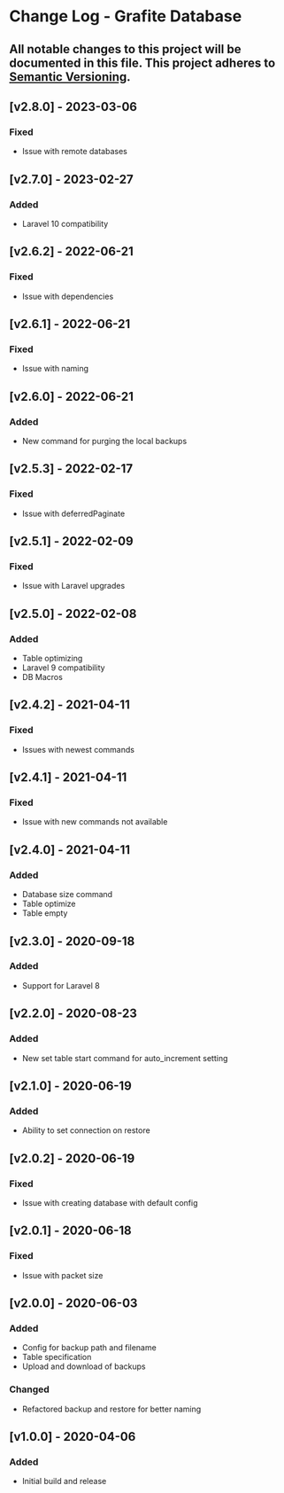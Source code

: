 # Change Log - Grafite Database
All notable changes to this project will be documented in this file.
This project adheres to [Semantic Versioning](http://semver.org/).
----

## [v2.8.0] - 2023-03-06

### Fixed
- Issue with remote databases

## [v2.7.0] - 2023-02-27

### Added
- Laravel 10 compatibility

## [v2.6.2] - 2022-06-21

### Fixed
- Issue with dependencies

## [v2.6.1] - 2022-06-21

### Fixed
- Issue with naming

## [v2.6.0] - 2022-06-21

### Added
- New command for purging the local backups

## [v2.5.3] - 2022-02-17

### Fixed
- Issue with deferredPaginate

## [v2.5.1] - 2022-02-09

### Fixed
- Issue with Laravel upgrades

## [v2.5.0] - 2022-02-08

### Added
- Table optimizing
- Laravel 9 compatibility
- DB Macros

## [v2.4.2] - 2021-04-11

### Fixed
- Issues with newest commands

## [v2.4.1] - 2021-04-11

### Fixed
- Issue with new commands not available

## [v2.4.0] - 2021-04-11

### Added
- Database size command
- Table optimize
- Table empty

## [v2.3.0] - 2020-09-18

### Added
- Support for Laravel 8

## [v2.2.0] - 2020-08-23

### Added
- New set table start command for auto_increment setting

## [v2.1.0] - 2020-06-19

### Added
- Ability to set connection on restore

## [v2.0.2] - 2020-06-19

### Fixed
- Issue with creating database with default config

## [v2.0.1] - 2020-06-18

### Fixed
- Issue with packet size

## [v2.0.0] - 2020-06-03

### Added
- Config for backup path and filename
- Table specification
- Upload and download of backups

### Changed
- Refactored backup and restore for better naming

## [v1.0.0] - 2020-04-06

### Added
- Initial build and release
